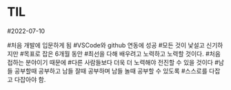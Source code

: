 # TIL
#2022-07-10

 #처음 개발에 입문하게 됨
 #VSCode와 github 연동에 성공
 #모든 것이 낯설고 신기하지만
 #목표로 잡은 6개월 동안
 #최선을 다해 배우려고 노력하고 노력할 것이다.
 #처음 접하는 분야이기 때문에
 #다른 사람들보다 더욱 더 노력해야 전진할 수 있을 것이다
 #남들 공부할때 공부하고 남들 잘때 공부하며 남들 놀때 공부할 수 있도록
 #스스로를 다잡고 다잡아야 함. 
